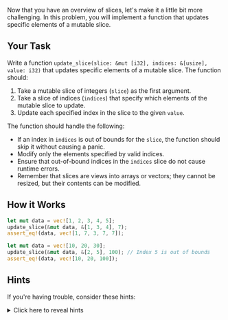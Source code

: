Now that you have an overview of slices, let's make it a little bit more challenging. In this problem, you will implement a function that updates specific elements of a mutable slice.

## Your Task

Write a function `update_slice(slice: &mut [i32], indices: &[usize], value: i32)` that updates specific elements of a mutable slice. The function should:

1. Take a mutable slice of integers (`slice`) as the first argument.
2. Take a slice of indices (`indices`) that specify which elements of the mutable slice to update.
3. Update each specified index in the slice to the given `value`.

The function should handle the following:

- If an index in `indices` is out of bounds for the `slice`, the function should skip it without causing a panic.
- Modify only the elements specified by valid indices.
- Ensure that out-of-bound indices in the `indices` slice do not cause runtime errors.
- Remember that slices are views into arrays or vectors; they cannot be resized, but their contents can be modified.

## How it Works

```rust
let mut data = vec![1, 2, 3, 4, 5];
update_slice(&mut data, &[1, 3, 4], 7);
assert_eq!(data, vec![1, 7, 3, 7, 7]);

let mut data = vec![10, 20, 30];
update_slice(&mut data, &[2, 5], 100); // Index 5 is out of bounds
assert_eq!(data, vec![10, 20, 100]);
```

## Hints

If you're having trouble, consider these hints:

<details>
  <summary>Click here to reveal hints</summary>

- Use the `.get_mut(index)` method to safely access a mutable reference to an element at a given index. This avoids panics for out-of-bound accesses.
- A `for` loop is useful for iterating through the `indices` slice.
</details>
